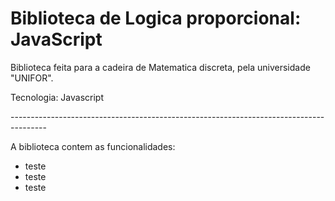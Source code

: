 <main>

<h1>Biblioteca de Logica proporcional: JavaScript</h1>

<p>Biblioteca feita para a cadeira de Matematica discreta, pela universidade "UNIFOR".</p>
<p>Tecnologia: Javascript</p>

<p>---------------------------------------------------------------------------------------</p>
<p>A biblioteca contem as funcionalidades:</p>
<ul>
<li>teste</li>
<li>teste</li>
<li>teste</li>
</ul>

</main>
